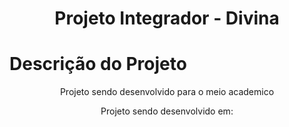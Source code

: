 <h1 align="center">Projeto Integrador - Divina</h1>


# Descrição do Projeto


<p align="center">Projeto sendo desenvolvido para o meio academico</p>

<p align="center">Projeto sendo desenvolvido em:</p>

